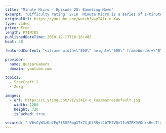 ```yaml
---
title: "Minute Micro - Episode 28: Baneling Move"
excerpt: "Difficulty rating: 2/10  Minute Micro is a series of 1-minute videos explaining how to perform common micro techniques. This episode is on move commanding banelings.  twitch.tv/Quasarprintf"
originalUrl: https://youtube.com/watch?v=yI41r-o_Xas
type: video
price: Free
length: PT1M10S
publishedDateTime: 2018-12-17T16:16:48Z
heat: 50

featuredContent: "<iframe width=\"800\" height=\"500\" frameborder=\"0\" src=\"https://www.youtube.com/embed/yI41r-o_Xas\" allow=\"accelerometer; autoplay; encrypted-media; gyroscope; picture-in-picture\" allowfullscreen></iframe>"

provider:
  name: QuasarGamers
  domain: youtube.com

topics:
  - StarCraft 2
  - Zerg

images:
  - url: https://i.ytimg.com/vi/yI41r-o_Xas/maxresdefault.jpg
    width: 1280
    height: 720
    isCached: true

secured: "nV6vGyW3zKa7Eq7tSGZEmgXTx7XjKfRRyl4bYM7VQn11oNZFX9VOnxsHecTfyCT4OEX5hFNXXcSaWj1+U7vMn/Bi2xrXH/9kSif+LX0rkOSQInQh8RxN2gissArgcPwPonUP25mUniY4Vas5e6z+9sUQdHNXb3wX32wFBW/mcC9IOVP7kq9z4J0OLMnyC3S2p1lQHbzoe83SLfkHSQgBbYZ8k2zKSicDF5yst8nP//kwl/Gy2vPSUovbSOqPeTaKW3sxSRL5N9K228adDfufOLiniako0zeUc4YK/32KixU/dKK5rTKcFUl7IVgFUkTObmdzTPX+CY7ItfVV0AbExdyPkXqdNESYAVxpqPUdozhHJXCe0f1df3eyG0UZg+Y92NclHiPXoEZGQ11Nwlux7DVMvz19wGpWg8skrOjcnJc=;0nEhRSZlvI3NzzLXgbszCQ=="
---
```


